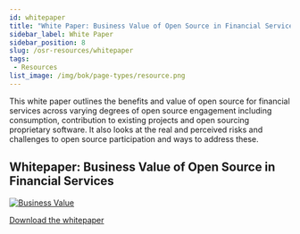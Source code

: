 ```yaml
---
id: whitepaper
title: "White Paper: Business Value of Open Source in Financial Services"
sidebar_label: White Paper
sidebar_position: 8
slug: /osr-resources/whitepaper
tags:
 - Resources
list_image: /img/bok/page-types/resource.png
---
```


This white paper outlines the benefits and value of open source for financial services across varying degrees of open source engagement including consumption, contribution to existing projects and open sourcing proprietary software. It also looks at the real and perceived risks and challenges to open source participation and ways to address these.

## Whitepaper: Business Value of Open Source in Financial Services

[![Business Value](/img/resources/finos-business-value-of-open-source.png)](/pdf/FINOS-business-value-of-open-source.pdf)

[Download the whitepaper](/pdf/FINOS-business-value-of-open-source.pdf)
